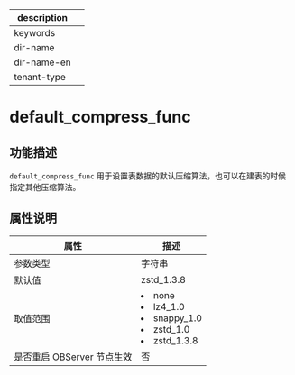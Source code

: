 |description||
|---|---|
|keywords||
|dir-name||
|dir-name-en||
|tenant-type||

# default_compress_func 

## 功能描述

`default_compress_func` 用于设置表数据的默认压缩算法，也可以在建表的时候指定其他压缩算法。

## 属性说明

|      **属性**      |                                                             **描述**                                                             |
|------------------|--------------|
| 参数类型             | 字符串                                         |
| 默认值              | zstd_1.3.8                                  |
| 取值范围             | <li> none   <li> lz4_1.0   <li> snappy_1.0     <li> zstd_1.0   <li> zstd_1.3.8    |
| 是否重启 OBServer 节点生效 | 否                                           |

